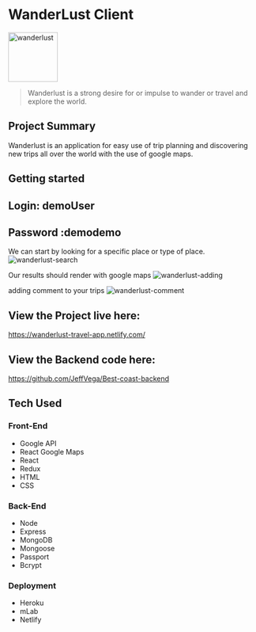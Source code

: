 # WanderLust Client
<img src="https://user-images.githubusercontent.com/34497456/42012190-cd6ec882-7a4b-11e8-86cd-5bd38f67e751.png" alt="wanderlust" width="100">

> Wanderlust is a strong desire for or impulse to wander or travel and explore the world.
## Project Summary
Wanderlust is an application for easy use of trip planning and discovering new trips all over the world with the use of google maps.
## Getting started
## Login: demoUser
## Password :demodemo
We can start by looking for a specific place or type of place.
![wanderlust-search](https://user-images.githubusercontent.com/34497456/43499224-56e658f0-94ff-11e8-8389-6860ce7c9565.gif)

Our results should render with google maps
![wanderlust-adding](https://user-images.githubusercontent.com/34497456/43499356-e717058c-94ff-11e8-9546-6976ca91f554.gif)

adding comment to your trips
![wanderlust-comment](https://user-images.githubusercontent.com/34497456/43499443-595cd43c-9500-11e8-8e37-88c0b8447c18.gif)

## View the Project live here:
https://wanderlust-travel-app.netlify.com/

## View the Backend code here:
https://github.com/JeffVega/Best-coast-backend

## Tech Used

### Front-End
* Google API
* React Google Maps
* React
* Redux
* HTML
* CSS

### Back-End
* Node
* Express
* MongoDB
* Mongoose
* Passport
* Bcrypt

### Deployment
* Heroku
* mLab
* Netlify
